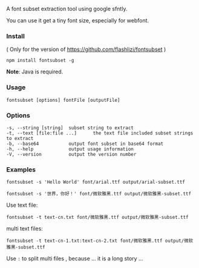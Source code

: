 A font subset extraction tool using google sfntly.

You can use it get a tiny font size, especially for webfont.

### Install

( Only for the version of https://github.com/flashlizi/fontsubset )

```
npm install fontsubset -g
```
**Note**: Java is required.

### Usage

```
fontsubset [options] fontFile [outputFile]
```

### Options

    -s, --string [string]  subset string to extract
    -t, --text [file:file ...]      the text file included subset strings to extract
    -b, --base64           output font subset in base64 format
    -h, --help             output usage information
    -V, --version          output the version number


### Examples

```
fontsubset -s 'Hello World' font/arial.ttf output/arial-subset.ttf
```


```
fontsubset -s '世界，你好！' font/微软雅黑.ttf output/微软雅黑-subset.ttf
```


Use text file:

```
fontsubset -t text-cn.txt font/微软雅黑.ttf output/微软雅黑-subset.ttf
```

multi text files:
```
fontsubset -t text-cn-1.txt:text-cn-2.txt font/微软雅黑.ttf output/微软雅黑-subset.ttf
```
Use `:` to split multi files , because ... it is a long story ...
